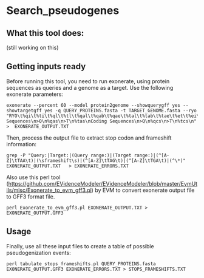 # Search_pseudogenes

## What this tool does:

(still working on this)

## Getting inputs ready

Before running this tool, you need to run exonerate, using protein sequences as queries and a genome as a target. Use the following exonerate parameters:

```
exonerate --percent 60 --model protein2genome --showquerygff yes --showtargetgff yes -q QUERY_PROTEINS.fasta -t TARGET_GENOME.fasta --ryo "RYO\t%qi\t%ti\t%ql\t%tl\t%qal\t%qab\t%qae\t%tal\t%tab\t%tae\t%et\t%ei\t%es\t%em\t%pi\t%ps\t%g\nTransitionStart\n%V{%Pqs\t%Pts\t%Pqb\t%Pqe\t%Ptb\t%Pte\t%Pn\t%Pl\n}TransitionEnd\nTargetSeq\n%qs\nAligned Sequences\n>Q\n%qas\n>T\n%tas\nCoding Sequences\n>Q\n%qcs\n>T\n%tcs\n" >  EXONERATE_OUTPUT.TXT
```

Then, process the output file to extract stop codon and frameshift information:

```
grep -P "Query:|Target:|(Query range:)|(Target range:)|(^[A-Z]\tTAA\t)|(\sframeshift\s)|(^[A-Z]\tTAG\t)|(^[A-Z]\tTGA\t)|(^\*)"  EXONERATE_OUTPUT.TXT   > EXONERATE_ERRORS.TXT
```

Also use this perl tool (https://github.com/EVidenceModeler/EVidenceModeler/blob/master/EvmUtils/misc/Exonerate_to_evm_gff3.pl) by EVM to convert exonerate output file to GFF3 format file.

```
perl Exonerate_to_evm_gff3.pl EXONERATE_OUTPUT.TXT > EXONERATE_OUTPUT.GFF3
```

## Usage

Finally, use all these input files to create a table of possible pseudogenization events:

```
perl tabulate_stops_frameshifts.pl QUERY_PROTEINS.fasta EXONERATE_OUTPUT.GFF3 EXONERATE_ERRORS.TXT > STOPS_FRAMESHIFTS.TXT
```
